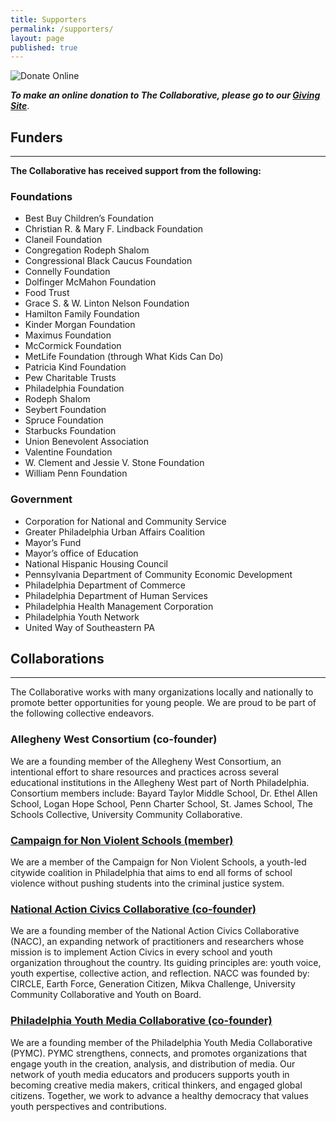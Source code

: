 ```yaml
---
title: Supporters
permalink: /supporters/
layout: page
published: true
---
```


![Donate Online]({{site.baseurl}}/media/give-now-1.png)

_**To make an online donation to The Collaborative, please go to our [Giving Site](http://giving.temple.edu/givetoUCCP)**_.

## Funders
---
**The Collaborative has received support from the following:**

### Foundations

- Best Buy Children’s Foundation
- Christian R. & Mary F. Lindback Foundation
- Claneil Foundation
- Congregation Rodeph Shalom
- Congressional Black Caucus Foundation
- Connelly Foundation
- Dolfinger McMahon Foundation
- Food Trust
- Grace S. & W. Linton Nelson Foundation
- Hamilton Family Foundation
- Kinder Morgan Foundation
- Maximus Foundation
- McCormick Foundation
- MetLife Foundation (through What Kids Can Do)
- Patricia Kind Foundation
- Pew Charitable Trusts
- Philadelphia Foundation
- Rodeph Shalom
- Seybert Foundation
- Spruce Foundation
- Starbucks Foundation
- Union Benevolent Association
- Valentine Foundation
- W. Clement and Jessie V. Stone Foundation
- William Penn Foundation

### Government

- Corporation for National and Community Service
- Greater Philadelphia Urban Affairs Coalition
- Mayor’s Fund
- Mayor’s office of Education
- National Hispanic Housing Council
- Pennsylvania Department of Community Economic Development
- Philadelphia Department of Commerce
- Philadelphia Department of Human Services
- Philadelphia Health Management Corporation
- Philadelphia Youth Network
- United Way of Southeastern PA

## Collaborations
---
The Collaborative works with many organizations locally and nationally to promote better opportunities for young people. We are proud to be part of the following collective endeavors.

### Allegheny West Consortium (co-founder)

We are a founding member of the Allegheny West Consortium, an intentional effort to share resources and practices across several educational institutions in the Allegheny West part of North Philadelphia. Consortium members include: Bayard Taylor Middle School, Dr. Ethel Allen School, Logan Hope School, Penn Charter School, St. James School, The Schools Collective, University Community Collaborative.

### [Campaign for Non Violent Schools (member)](http://www.campaignfornonviolentschools.org/)

We are a member of the Campaign for Non Violent Schools, a youth-led citywide coalition in Philadelphia that aims to end all forms of school violence without pushing students into the criminal justice system.

### [National Action Civics Collaborative (co-founder)](http://actioncivicscollaborative.org/about-us/)

We are a founding member of the National Action Civics Collaborative (NACC), an expanding network of practitioners and researchers whose mission is to implement Action Civics in every school and youth organization throughout the country. Its guiding principles are: youth voice, youth expertise, collective action, and reflection. NACC was founded by: CIRCLE, Earth Force, Generation Citizen, Mikva Challenge, University Community Collaborative and Youth on Board.

### [Philadelphia Youth Media Collaborative (co-founder)](http://www.phillyyouthmedia.org/)

We are a founding member of the Philadelphia Youth Media Collaborative (PYMC).  PYMC strengthens, connects, and promotes organizations that engage youth in the creation, analysis, and distribution of media. Our network of youth media educators and producers supports youth in becoming creative media makers, critical thinkers, and engaged global citizens. Together, we work to advance a healthy democracy that values youth perspectives and contributions.
